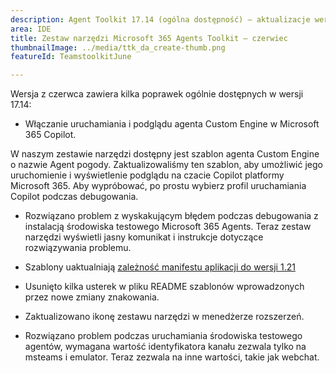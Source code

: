 ```yaml
---
description: Agent Toolkit 17.14 (ogólna dostępność) — aktualizacje wersji z czerwca.
area: IDE
title: Zestaw narzędzi Microsoft 365 Agents Toolkit — czerwiec
thumbnailImage: ../media/ttk_da_create-thumb.png
featureId: TeamstoolkitJune

---
```



Wersja z czerwca zawiera kilka poprawek ogólnie dostępnych w wersji 17.14:

- Włączanie uruchamiania i podglądu agenta Custom Engine w Microsoft 365 Copilot.

W naszym zestawie narzędzi dostępny jest szablon agenta Custom Engine o nazwie Agent pogody. Zaktualizowaliśmy ten szablon, aby umożliwić jego uruchomienie i wyświetlenie podglądu na czacie Copilot platformy Microsoft 365. Aby wypróbować, po prostu wybierz profil uruchamiania Copilot podczas debugowania. 

- Rozwiązano problem z wyskakującym błędem podczas debugowania z instalacją środowiska testowego Microsoft 365 Agents. Teraz zestaw narzędzi wyświetli jasny komunikat i instrukcje dotyczące rozwiązywania problemu.

- Szablony uaktualniają [zależność manifestu aplikacji do wersji 1.21](https://developer.microsoft.com/json-schemas/teams/v1.22/MicrosoftTeams.schema.json)

- Usunięto kilka usterek w pliku README szablonów wprowadzonych przez nowe zmiany znakowania.

- Zaktualizowano ikonę zestawu narzędzi w menedżerze rozszerzeń.

- Rozwiązano problem podczas uruchamiania środowiska testowego agentów, wymagana wartość identyfikatora kanału zezwala tylko na msteams i emulator. Teraz zezwala na inne wartości, takie jak webchat.
